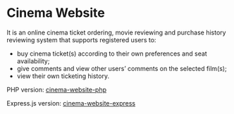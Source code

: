 # Cinema Website
It is an online cinema ticket ordering, movie reviewing and purchase history reviewing system that supports registered users to:
* buy cinema ticket(s) according to their own preferences and seat availability;
* give comments and view other users’ comments on the selected film(s);
* view their own ticketing history.

PHP version: [cinema-website-php](/cinema-website-php/README.md)

Express.js version: [cinema-website-express](/cinema-website-express/README.md)